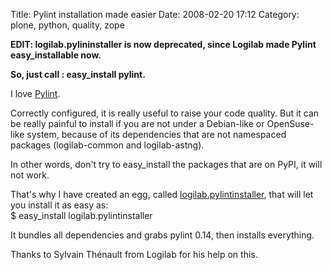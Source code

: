 Title: Pylint installation made easier 
Date: 2008-02-20 17:12
Category: plone, python, quality, zope

**EDIT: logilab.pylininstaller is now deprecated, since Logilab made
Pylint easy\_installable now.**   
  
**So, just call : easy\_install pylint.**   
  
I love [Pylint][].   
  
Correctly configured, it is really useful to raise your code quality.
But it can be really painful to install if you are not under a
Debian-like or OpenSuse-like system, because of its dependencies that
are not namespaced packages (logilab-common and logilab-astng).   
  
In other words, don't try to easy\_install the packages that are on
PyPI, it will not work.   
  
That's why I have created an egg, called [logilab.pylintinstaller][],
that will let you install it as easy as:   
   $  easy_install logilab.pylintinstaller

  
It bundles all dependencies and grabs pylint 0.14, then installs
everything.   
  
Thanks to Sylvain Thénault from Logilab for his help on this.

  [Pylint]: http://www.logilab.org/project/name/pylint
  [logilab.pylintinstaller]: http://pypi.python.org/pypi/logilab.pylintinstaller
